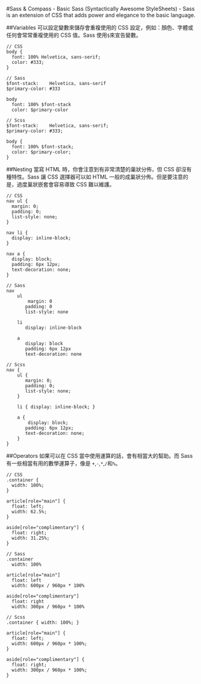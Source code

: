 #Sass & Compass - Basic
Sass (Syntactically Awesome StyleSheets) - Sass is an extension of CSS that adds power and elegance to the basic language.


##Variables
可以設定變數來儲存會重複使用的 CSS 設定，例如：顏色、字體或任何會常常重複使用的 CSS 值。Sass 使用`$`來宣告變數。

	// CSS
	body {
	  font: 100% Helvetica, sans-serif;
	  color: #333;
	}

	// Sass
	$font-stack:    Helvetica, sans-serif
	$primary-color: #333

	body
	  font: 100% $font-stack
	  color: $primary-color

	// Scss
	$font-stack:    Helvetica, sans-serif;
	$primary-color: #333;

	body {
	  font: 100% $font-stack;
	  color: $primary-color;
	}
	
##Nesting
當寫 HTML 時，你會注意到有非常清楚的巢狀分佈，但 CSS 卻沒有種特性。Sass 讓 CSS 選擇器可以如 HTML 一般的成巢狀分佈。但是要注意的是，過度巢狀嵌套會容易導致 CSS 難以維護。

	// CSS
	nav ul {
	  margin: 0;
	  padding: 0;
	  list-style: none;
	}
	
	nav li {
	  display: inline-block;
	}
	
	nav a {
	  display: block;
	  padding: 6px 12px;
	  text-decoration: none;
	}
		
	// Sass
	nav
		ul
			margin: 0
		   padding: 0
		   list-style: none

		li
		   display: inline-block

		a
		   display: block
		   padding: 6px 12px
		   text-decoration: none
		    
	// Scss
	nav {
		ul {
		   margin: 0;
		   padding: 0;
		   list-style: none;
		}

		li { display: inline-block; }

		a {
			display: block;
		   padding: 6px 12px;
		   text-decoration: none;
		}
	}

##Operators
如果可以在 CSS 當中使用運算的話，會有相當大的幫助。而 Sass 有一些相當有用的數學運算子，像是 `+`,`-`,`*`,`/`和`%`。

	// CSS
	.container {
	  width: 100%;
	}

	article[role="main"] {
	  float: left;
	  width: 62.5%;
	}

	aside[role="complimentary"] {
	  float: right;
	  width: 31.25%;
	}
	
	// Sass
	.container
	  width: 100%

	article[role="main"]
	  float: left
	  width: 600px / 960px * 100%

	aside[role="complimentary"]
	  float: right
	  width: 300px / 960px * 100%
	  
	// Scss
	.container { width: 100%; }

	article[role="main"] {
	  float: left;
	  width: 600px / 960px * 100%;
	}

	aside[role="complimentary"] {
	  float: right;
	  width: 300px / 960px * 100%;
	}